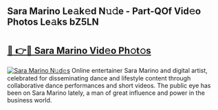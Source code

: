 ## Sara Marino Le𝚊k𝚎d N𝚞𝚍e - Part-QOf Vid𝚎o Photos Le𝚊ks bZ5LN

# <h2><a href="http://fbb98d.evod.top/?m=Sara+Marino">🔗 👉🔴 Sara Marino Vid𝚎o Ph𝚘t𝚘s</a></h2>

[![Sara Marino N𝚞d𝚎s](https://i.imgur.com/8V9OHl7.gif)](http://fbb98d.evod.top/?m=Sara+Marino)
Online entertainer Sara Marino and digital artist, celebrated for disseminating dance and lifestyle content through collaborative dance performances and short videos. The public eye has been on Sara Marino lately, a man of great influence and power in the business world. 
